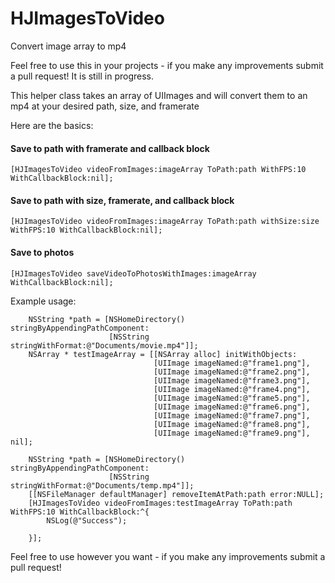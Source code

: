 HJImagesToVideo
===============

Convert image array to mp4

Feel free to use this in your projects - if you make any improvements submit a pull request!  It is still in progress.

This helper class takes an array of UIImages and will convert them to an mp4 at your desired path, size, and framerate

Here are the basics:

#### Save to path with framerate and callback block
```
[HJImagesToVideo videoFromImages:imageArray ToPath:path WithFPS:10 WithCallbackBlock:nil];
```

#### Save to path with size, framerate,  and callback block
```
[HJImagesToVideo videoFromImages:imageArray ToPath:path withSize:size WithFPS:10 WithCallbackBlock:nil];
```
#### Save to photos 
```
[HJImagesToVideo saveVideoToPhotosWithImages:imageArray WithCallbackBlock:nil];
```

Example usage:

```
    NSString *path = [NSHomeDirectory() stringByAppendingPathComponent:
                      [NSString stringWithFormat:@"Documents/movie.mp4"]];
    NSArray * testImageArray = [[NSArray alloc] initWithObjects:
                                [UIImage imageNamed:@"frame1.png"],
                                [UIImage imageNamed:@"frame2.png"],
                                [UIImage imageNamed:@"frame3.png"],
                                [UIImage imageNamed:@"frame4.png"],
                                [UIImage imageNamed:@"frame5.png"],
                                [UIImage imageNamed:@"frame6.png"],
                                [UIImage imageNamed:@"frame7.png"],
                                [UIImage imageNamed:@"frame8.png"],
                                [UIImage imageNamed:@"frame9.png"], nil];
    
    NSString *path = [NSHomeDirectory() stringByAppendingPathComponent:
                      [NSString stringWithFormat:@"Documents/temp.mp4"]];
    [[NSFileManager defaultManager] removeItemAtPath:path error:NULL];
    [HJImagesToVideo videoFromImages:testImageArray ToPath:path WithFPS:10 WithCallbackBlock:^{
        NSLog(@"Success");
        
    }];
```


Feel free to use however you want - if you make any improvements submit a pull request!
